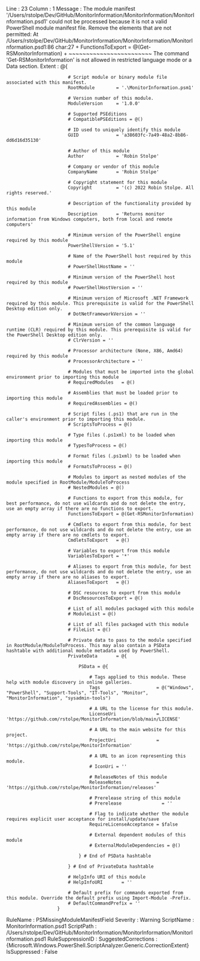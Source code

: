 ﻿
Line                 : 23
Column               : 1
Message              : The module manifest '/Users/rstolpe/Dev/GitHub/MonitorInformation/MonitorInformation/MonitorInformation.psd1' could not be processed because it is not a valid PowerShell module manifest file. Remove the elements that are not permitted: At /Users/rstolpe/Dev/GitHub/MonitorInformation/MonitorInformation/MonitorInformation.psd1:86 char:27
                       +     FunctionsToExport = @(Get-RSMonitorInformation)
                       +                           ~~~~~~~~~~~~~~~~~~~~~~~~
                       The command 'Get-RSMonitorInformation' is not allowed in restricted language mode or a Data section.
Extent               : @{
                       
                           # Script module or binary module file associated with this manifest.
                           RootModule        = '.\MonitorInformation.psm1'
                       
                           # Version number of this module.
                           ModuleVersion     = '1.0.0'
                       
                           # Supported PSEditions
                           # CompatiblePSEditions = @()
                       
                           # ID used to uniquely identify this module
                           GUID              = 'a38603fc-7a49-48a2-8b86-dd6d16d35130'
                       
                           # Author of this module
                           Author            = 'Robin Stolpe'
                       
                           # Company or vendor of this module
                           CompanyName       = 'Robin Stolpe'
                       
                           # Copyright statement for this module
                           Copyright         = '(c) 2022 Robin Stolpe. All rights reserved.'
                       
                           # Description of the functionality provided by this module
                           Description       = 'Returns monitor information from Windows computers, both from local and remote computers'
                       
                           # Minimum version of the PowerShell engine required by this module
                           PowerShellVersion = '5.1'
                       
                           # Name of the PowerShell host required by this module
                           # PowerShellHostName = ''
                       
                           # Minimum version of the PowerShell host required by this module
                           # PowerShellHostVersion = ''
                       
                           # Minimum version of Microsoft .NET Framework required by this module. This prerequisite is valid for the PowerShell Desktop edition only.
                           # DotNetFrameworkVersion = ''
                       
                           # Minimum version of the common language runtime (CLR) required by this module. This prerequisite is valid for the PowerShell Desktop edition only.
                           # ClrVersion = ''
                       
                           # Processor architecture (None, X86, Amd64) required by this module
                           # ProcessorArchitecture = ''
                       
                           # Modules that must be imported into the global environment prior to importing this module
                           # RequiredModules   = @()
                       
                           # Assemblies that must be loaded prior to importing this module
                           # RequiredAssemblies = @()
                       
                           # Script files (.ps1) that are run in the caller's environment prior to importing this module.
                           # ScriptsToProcess = @()
                       
                           # Type files (.ps1xml) to be loaded when importing this module
                           # TypesToProcess = @()
                       
                           # Format files (.ps1xml) to be loaded when importing this module
                           # FormatsToProcess = @()
                       
                           # Modules to import as nested modules of the module specified in RootModule/ModuleToProcess
                           # NestedModules = @()
                       
                           # Functions to export from this module, for best performance, do not use wildcards and do not delete the entry, use an empty array if there are no functions to export.
                           FunctionsToExport = @(Get-RSMonitorInformation)
                       
                           # Cmdlets to export from this module, for best performance, do not use wildcards and do not delete the entry, use an empty array if there are no cmdlets to export.
                           CmdletsToExport   = @()
                       
                           # Variables to export from this module
                           VariablesToExport = '*'
                       
                           # Aliases to export from this module, for best performance, do not use wildcards and do not delete the entry, use an empty array if there are no aliases to export.
                           AliasesToExport   = @()
                       
                           # DSC resources to export from this module
                           # DscResourcesToExport = @()
                       
                           # List of all modules packaged with this module
                           # ModuleList = @()
                       
                           # List of all files packaged with this module
                           # FileList = @()
                       
                           # Private data to pass to the module specified in RootModule/ModuleToProcess. This may also contain a PSData hashtable with additional module metadata used by PowerShell.
                           PrivateData       = @{
                       
                               PSData = @{
                       
                                   # Tags applied to this module. These help with module discovery in online galleries.
                                   Tags                     = @("Windows", "PowerShell", "Support-Tools", "IT-Tools", "Monitor", "MonitorInformation", "sysadmin-tools")
                       
                                   # A URL to the license for this module.
                                   LicenseUri               = 'https://github.com/rstolpe/MonitorInformation/blob/main/LICENSE'
                       
                                   # A URL to the main website for this project.
                                   ProjectUri               = 'https://github.com/rstolpe/MonitorInformation'
                       
                                   # A URL to an icon representing this module.
                                   # IconUri = ''
                       
                                   # ReleaseNotes of this module
                                   ReleaseNotes             = 'https://github.com/rstolpe/MonitorInformation/releases'
                       
                                   # Prerelease string of this module
                                   # Prerelease               = ''
                       
                                   # Flag to indicate whether the module requires explicit user acceptance for install/update/save
                                   RequireLicenseAcceptance = $false
                       
                                   # External dependent modules of this module
                                   # ExternalModuleDependencies = @()
                       
                               } # End of PSData hashtable
                       
                           } # End of PrivateData hashtable
                       
                           # HelpInfo URI of this module
                           # HelpInfoURI       = ''
                       
                           # Default prefix for commands exported from this module. Override the default prefix using Import-Module -Prefix.
                           # DefaultCommandPrefix = ''
                       }
RuleName             : PSMissingModuleManifestField
Severity             : Warning
ScriptName           : MonitorInformation.psd1
ScriptPath           : /Users/rstolpe/Dev/GitHub/MonitorInformation/MonitorInformation/MonitorInformation.psd1
RuleSuppressionID    : 
SuggestedCorrections : {Microsoft.Windows.PowerShell.ScriptAnalyzer.Generic.CorrectionExtent}
IsSuppressed         : False


